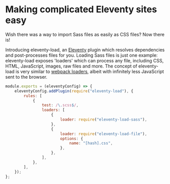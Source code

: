 # Making complicated Eleventy sites easy

Wish there was a way to import Sass files as easily as CSS files? Now there is!

Introducing eleventy-load, an [Eleventy](https://11ty.dev/) plugin which resolves dependencies and post-processes files for you. Loading Sass files is just one example: eleventy-load exposes 'loaders' which can process any file, including CSS, HTML, JavaScript, images, raw files and more. The concept of eleventy-load is very similar to [webpack loaders](https://webpack.js.org/loaders/), albeit with infinitely less JavaScript sent to the browser.

```js
module.exports = (eleventyConfig) => {
    eleventyConfig.addPlugin(require("eleventy-load"), {
        rules: [
            {
                test: /\.scss$/,
                loaders: [
                    {
                        loader: require("eleventy-load-sass"),
                    },
                    {
                        loader: require("eleventy-load-file"),
                        options: {
                            name: "[hash].css",
                        },
                    },
                ],
            },
        ],
    });
};
```